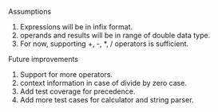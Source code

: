 Assumptions
 1. Expressions will be in infix format.
 2. operands and results will be in range of double data type.
 3. For now, supporting +, -, *, / operators is sufficient.

Future improvements
 1. Support for more operators.
 2. context information in case of divide by zero case.
 3. Add test coverage for precedence.
 4. Add more test cases for calculator and string parser.